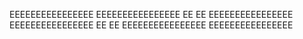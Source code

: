EEEEEEEEEEEEEEEE
EEEEEEEEEEEEEEEE
EE
EE
EEEEEEEEEEEEEEEE
EEEEEEEEEEEEEEEE
EE
EE
EEEEEEEEEEEEEEEE
EEEEEEEEEEEEEEEE
